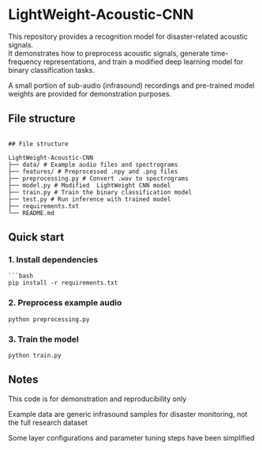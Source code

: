 # LightWeight-Acoustic-CNN
This repository provides a recognition model for disaster-related acoustic signals.  
It demonstrates how to preprocess acoustic signals, generate time-frequency representations, 
and train a modified deep learning model for binary classification tasks.  

A small portion of sub-audio (infrasound) recordings and pre-trained model weights are provided 
for demonstration purposes.
## File structure
```

## File structure

LightWeight-Acoustic-CNN
├── data/ # Example audio files and spectrograms
├── features/ # Preprocessed .npy and .png files
├── preprocessing.py # Convert .wav to spectrograms
├── model.py # Modified  LightWeight CNN model
├── train.py # Train the binary classification model
├── test.py # Run inference with trained model
├── requirements.txt
└── README.md

```

## Quick start

### 1. Install dependencies
    ```bash
    pip install -r requirements.txt

### 2. Preprocess example audio
    python preprocessing.py
### 3. Train the model
    python train.py

## Notes
This code is for demonstration and reproducibility only

Example data are generic infrasound samples for disaster monitoring, not the full research dataset

Some layer configurations and parameter tuning steps have been simplified
